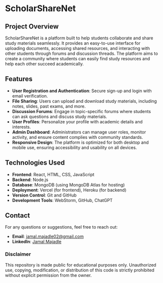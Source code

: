 # ScholarShareNet

## Project Overview

ScholarShareNet is a platform built to help students collaborate and share study materials seamlessly. It provides an easy-to-use interface for uploading documents, accessing shared resources, and interacting with other students through forums and discussion threads. The platform aims to create a community where students can easily find study resources and help each other succeed academically.

## Features

- **User Registration and Authentication**: Secure sign-up and login with email verification.
- **File Sharing**: Users can upload and download study materials, including notes, slides, past exams, and more.
- **Discussion Forums**: Engage in topic-specific forums where students can ask questions and discuss study materials.
- **User Profiles**: Personalize your profile with academic details and interests.
- **Admin Dashboard**: Administrators can manage user roles, monitor activity, and ensure content complies with community standards.
- **Responsive Design**: The platform is optimized for both desktop and mobile use, ensuring accessibility and usability on all devices.

## Technologies Used

- **Frontend**: React, HTML, CSS, JavaScript
- **Backend**: Node.js
- **Database**: MongoDB (using MongoDB Atlas for hosting)
- **Deployment**: Vercel (for frontend), Heroku (for backend)
- **Version Control**: Git and GitHub
- **Development Tools**: WebStorm, GitHub, ChatGPT

## Contact

For any questions or suggestions, feel free to reach out:

- **Email**: jamal.majadle02@gmail.com
- **LinkedIn**: [Jamal Majadle](https://linkedin.com/in/jamal-majadle)

### Disclaimer

This repository is made public for educational purposes only. Unauthorized use, copying, modification, or distribution of this code is strictly prohibited without explicit permission from the owner.
